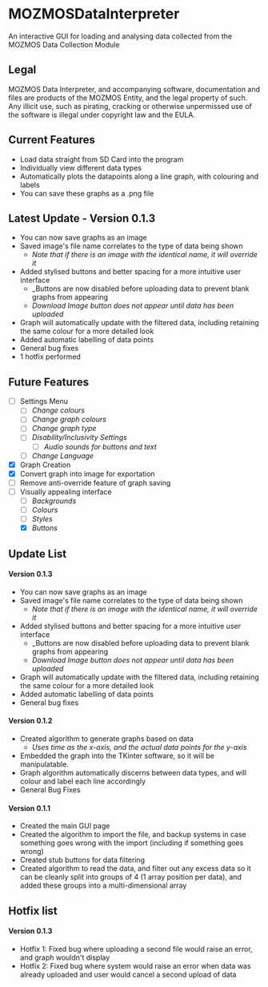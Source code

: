 # MOZMOSDataInterpreter
An interactive GUI for loading and analysing data collected from the MOZMOS Data Collection Module

## Legal
MOZMOS Data Interpreter, and accompanying software, documentation and files are products of the MOZMOS Entity, and the legal property of such. Any illicit use, such as pirating, cracking or otherwise unpermissed use of the software is illegal under copyright law and the EULA.

## Current Features
* Load data straight from SD Card into the program
* Individually view different data types
* Automatically plots the datapoints along a line graph, with colouring and labels
* You can save these graphs as a .png file

## Latest Update - Version 0.1.3
* You can now save graphs as an image
* Saved image's file name correlates to the type of data being shown
    * _Note that if there is an image with the identical name, it will override it_
* Added stylised buttons and better spacing for a more intuitive user interface
    * _Buttons are now disabled before uploading data to prevent blank graphs from appearing
    * _Download Image button does not appear until data has been uploaded_
* Graph will automatically update with the filtered data, including retaining the same colour for a more detailed look
* Added automatic labelling of data points
* General bug fixes
* 1 hotfix performed

## Future Features
- [ ] Settings Menu
    - [ ] _Change colours_
    - [ ] _Change graph colours_
    - [ ] _Change graph type_
    - [ ] _Disability/Inclusivity Settings_
        - [ ] _Audio sounds for buttons and text_
    - [ ] _Change Language_
- [x] Graph Creation
- [x] Convert graph into image for exportation
- [ ] Remove anti-override feature of graph saving
- [ ] Visually appealing interface
    - [ ] _Backgrounds_
    - [ ] _Colours_
    - [ ] _Styles_
    - [x] _Buttons_
    
## Update List
#### Version 0.1.3
* You can now save graphs as an image
* Saved image's file name correlates to the type of data being shown
    * _Note that if there is an image with the identical name, it will override it_
* Added stylised buttons and better spacing for a more intuitive user interface
    * _Buttons are now disabled before uploading data to prevent blank graphs from appearing
    * _Download Image button does not appear until data has been uploaded_
* Graph will automatically update with the filtered data, including retaining the same colour for a more detailed look
* Added automatic labelling of data points
* General bug fixes

#### Version 0.1.2
* Created algorithm to generate graphs based on data
    * _Uses time as the x-axis, and the actual data points for the y-axis_
* Embedded the graph into the TKinter software, so it will be manipulatable.
* Graph algorithm automatically discerns between data types, and will colour and label each line accordingly
* General Bug Fixes

#### Version 0.1.1
* Created the main GUI page
* Created the algorithm to import the file, and backup systems in case something goes wrong with the import (including if something goes wrong)
* Created stub buttons for data filtering
* Created algorithm to read the data, and filter out any excess data so it can be cleanly split into groups of 4 (1 array position per data), and added these groups into a multi-dimensional array

## Hotfix list
#### Version 0.1.3
* Hotfix 1: Fixed bug where uploading a second file would raise an error, and graph wouldn't display
* Hotfix 2: Fixed bug where system would raise an error when data was already uploaded and user would cancel a second upload of data